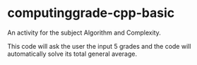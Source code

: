 # computinggrade-cpp-basic
An activity for the subject Algorithm and Complexity.

This code will ask the user the input 5 grades and the code will automatically solve its total general average.
